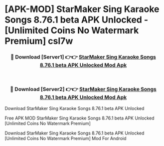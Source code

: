 # [APK-MOD] StarMaker  Sing Karaoke Songs 8.76.1 beta APK Unlocked - [Unlimited Coins No Watermark Premium] csl7w



<div align="center">
<h3>🔴 Download [Server1] 👉👉 <a href="https://momento.my/?title=StarMaker__Sing_Karaoke_Songs_8.76.1_beta_APK_Unlocked">StarMaker  Sing Karaoke Songs 8.76.1 beta APK Unlocked Mod Apk</a></h3><br>

<h3>🔴 Download [Server2] 👉👉 <a href="https://momento.my/?title=StarMaker__Sing_Karaoke_Songs_8.76.1_beta_APK_Unlocked">StarMaker  Sing Karaoke Songs 8.76.1 beta APK Unlocked Mod Apk</a></h3>
</div>



Download StarMaker  Sing Karaoke Songs 8.76.1 beta APK Unlocked 

Free APK MOD StarMaker  Sing Karaoke Songs 8.76.1 beta APK Unlocked [Unlimited Coins No Watermark Premium]

Download StarMaker  Sing Karaoke Songs 8.76.1 beta APK Unlocked [Unlimited Coins No Watermark Premium] Mod For Android
